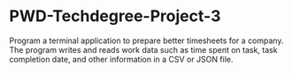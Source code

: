 # PWD-Techdegree-Project-3

Program a terminal application to prepare better timesheets for a company. The program writes and reads work data such as time spent on task, task completion date, and other information in a CSV or JSON file.
